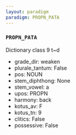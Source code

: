 ```yaml
---
layout: paradigm
paradigm: PROPN_PATA
---
```

### ` PROPN_PATA `

Dictionary class 9 t~d
* grade_dir: weaken
* plurale_tantum: False
* pos: NOUN
* stem_diphthong: None
* stem_vowel: a
* upos: PROPN
* harmony: back
* kotus_av: F
* kotus_tn: 9
* clitics: False
* possessive: False
